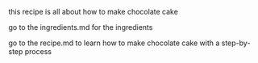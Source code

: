 this recipe is all about how to make chocolate cake

go to the ingredients.md for the ingredients

go to the recipe.md to learn how to make chocolate cake with a step-by-step process